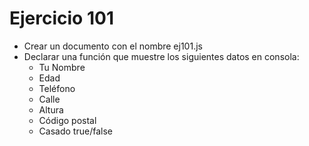 # Ejercicio 101

- Crear un documento con el nombre ej101.js
- Declarar una función que muestre los siguientes datos en consola:
  - Tu Nombre
  - Edad
  - Teléfono
  - Calle
  - Altura
  - Código postal
  - Casado true/false
